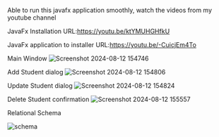 Able to run this javafx application smoothly, watch the videos from my youtube channel

JavaFx Installation
URL:https://youtu.be/ktYMUHGHfkU

JavaFx application to installer
URL:https://youtu.be/-CuicjEm4To


Main Window
![Screenshot 2024-08-12 154746](https://github.com/user-attachments/assets/838f1248-2e11-4f2c-b6e8-4f45ef7d1408)


Add Student dialog
![Screenshot 2024-08-12 154806](https://github.com/user-attachments/assets/b767e1ad-97b1-4fd0-af10-07dc9550bc3b)


Update Student dialog
![Screenshot 2024-08-12 154824](https://github.com/user-attachments/assets/425ef4ae-785c-4dd8-a3dd-dd3080d5f575)


Delete Student confirmation
![Screenshot 2024-08-12 155557](https://github.com/user-attachments/assets/410b9e97-70b3-4eb2-b57a-0f8755bc7079)


Relational Schema 

![schema](https://github.com/user-attachments/assets/4834967a-0fef-46e2-ab18-e8ca0aca72c9)
